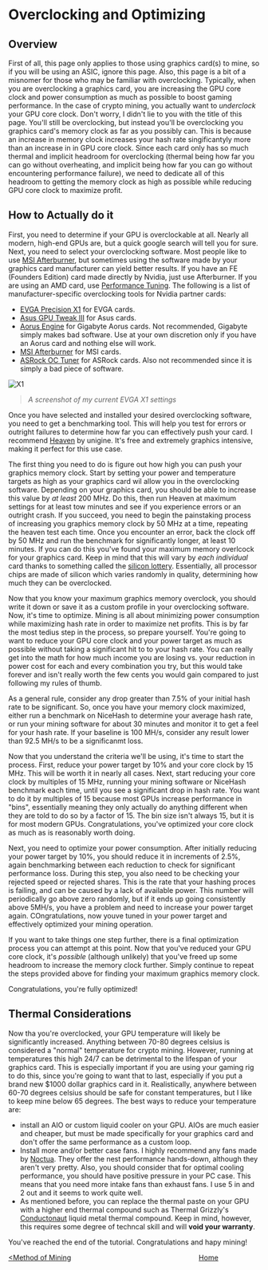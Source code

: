 # Overclocking and Optimizing
## Overview
First of all, this page only applies to those using graphics card(s) to mine, so if you will be using an ASIC, ignore this page.  Also, this page is a bit of a misnomer for those who may be familiar with overclocking.  Typically, when you are overclocking a graphics card, you are increasing the GPU core clock and power consumption as much as possible to boost gaming performance.
In the case of crypto mining, you actually want to _underclock_ your GPU core clock.  Don't worry, I didn't lie to you with the title of this page.  You'll still be overclocking, but instead you'll be overclocking you graphics card's memory clock as far as you possibly can.  This is because an increase in memory clock increases your hash rate singificantyly more than an increase in in GPU core clock.  Since each card only has so much thermal and implicit headroom for overclocking (thermal being how far you can go without overheating, and implicit being how far you can go without encountering performance failure), we need to dedicate all of this headroom to getting the memory clock as high as possible while reducing GPU core clock to maximize profit.
## How to Actually do it
First, you need to determine if your GPU is overclockable at all.  Nearly all modern, high-end GPUs are, but a quick google search will tell you for sure.  Next, you need to select your overclocking software.  Most people like to use [MSI Afterburner](https://www.msi.com/Landing/afterburner/graphics-cards), but sometimes using the software made by your graphics card manufacturer can yield better results.  If you have an FE (Founders Edition) card made directly by Nvidia, just use Afterburner.  If you are using an AMD card, use [Performance Tuning](https://www.amd.com/en/technologies/radeon-software-performance).  The following is a list of manufacturer-specific overclocking tools for Nvidia partner cards:  
+ [EVGA Precision X1](https://www.evga.com/precisionx1/) for EVGA cards.
+ [Asus GPU Tweak III](https://www.asus.com/campaign/GPU-Tweak-III/) for Asus cards.
+ [Aorus Engine](https://www.gigabyte.com/Support/Utility/Graphics-Card) for Gigabyte Aorus cards.  Not recommended, Gigabyte simply makes bad software.  Use at your own discretion only if you have an Aorus card and nothing else will work.
+ [MSI Afterburner](https://www.msi.com/Landing/afterburner/graphics-cards) for MSI cards.
+ [ASRock OC Tuner](https://www.asrock.com/feature/OCTuner/) for ASRock cards.  Also not recommended since it is simply a bad piece of software.  

![X1](https://i.imgur.com/wjzUB0x.png)
>_A screenshot of my current EVGA X1 settings_

Once you have selected and installed your desired overclocking software, you need to get a benchmarking tool.  This will help you test for errors or outright failures to determine how far you can effectively push your card.  I recommend [Heaven](https://benchmark.unigine.com/heaven) by unigine.  It's free and extremely graphics intensive, making it perfect for this use case.  

The first thing you need to do is figure out how high you can push your graphics memory clock.  Start by setting your power and temperature targets as high as your graphics card wil allow you in the overclocking software.  Depending on your graphics card, you should be able to increase this value by _at least_ 200 MHz.  Do this, then run Heaven at maximum settings for at least tow minutes and see if you experience errors or an outright crash.  If you succeed, you need to begin the painstaking process of increasing you graphics memory clock by 50 MHz at a time, repeating the heaven test each time.  Once you encounter an error, back the clock off by 50 MHz and run the benchmark for significantly longer, at least 10 minutes.  If you can do this you've found your maximum memory overlcock for your graphics card.  Keep in mind that this will vary by _each individual_ card thanks to something called the [silicon lottery](https://linustechtips.com/topic/235372-what-is-the-silicon-lottery/).  Essentially, all processor chips are made of silicon which varies randomly in quality, determining how much they can be overclocked.  

Now that you know your maximum graphics memory overclock, you should write it down or save it as a custom profile in your overclocking software.  Now, it's time to optimize.  Mining is all about minimizing power consumption while maximizing hash rate in order to maximize net profits.  This is by far the most tedius step in the process, so prepare yourself.  You're going to want to reduce your GPU core clock and your power target as much as possible without taking a significant hit to to your hash rate.  You can really get into the math for how much income you are losing vs. your reduction in power cost for each and every combination you try, but this would take forever and isn't really worth the few cents you would gain compared to just following my rules of thumb.  

As a general rule, consider any drop greater than 7.5% of your initial hash rate to be significant.  So, once you have your memory clock maximized, either run a benchmark on NiceHash to determine your average hash rate, or run your mining software for about 30 minutes and monitor it to get a feel for your hash rate.  If your baseline is 100 MH/s, consider any result lower than 92.5 MH/s to be a significanmt loss.  

Now that you understand the criteria we'll be using, it's time to start the process.  First, reduce your power target by 10% and your core clock by 15 MHz.  This will be worth it in nearly all cases.  Next, start reducing your core clock by multiples of 15 MHz, running your mining software or NiceHash benchmark each time, until you see a significant drop in hash rate.  You want to do it by multiples of 15 because most GPUs increase performance in "bins", essentially meaning they only actually do anything different when they are told to do so by a factor of 15.  The bin size isn't always 15, but it is for most modern GPUs.  Congratulations, you've optimized your core clock as much as is reasonably worth doing.  

Next, you need to optimize your power consumption.  After initially reducing your power target by 10%, you should reduce it in increments of 2.5%, again benchmarking between each reduction to check for significant performance loss.  During this step, you also need to be checking your rejected speed or rejected shares.  This is the rate that your hashing proces is failing, and can be caused by a lack of available power.  This number will periodically go above zero randomly, but if it ends up going consistently above 5MH/s, you have a problem and need to increase your power target again.  COngratulations, now youve tuned in your power target and effectively optimized your mining operation.  

If you want to take things one step further, there is a final optimization process you can attempt at this point.  Now that you've reduced your GPU core clock, it's _possible_ (although unlikely) that you've freed up some headroom to increase the memory clock further.  Simply continue to repeat the steps provided above for finding your maximum graphics memory clock.  

Congratulations, you're fully optimized!  
## Thermal Considerations
Now tha you're overclocked, your GPU temperature will likely be significantly increased.  Anything between 70-80 degrees celsius is considered a "normal" temperature for crypto mining.  However, running at temperatures this high 24/7 can be detrimental to the lifespan of your graphics card.  This is especially important if you are using your gaming rig to do this, since you're going to want that to last, especially if you put a brand new $1000 dollar graphics card in it.  Realistically, anywhere between 60-70 degrees celsius should be safe for constant temperatures, but I like to keep mine below 65 degrees.  The best ways to reduce your temperature are:  
+ install an AIO or custom liquid cooler on your GPU.  AIOs are much easier and cheaper, but must be made specifically for your graphics card and don't offer the same performance as a custom loop.
+ Install more and/or better case fans.  I highly recommend any fans made by [Noctua](https://noctua.at/).  They offer the nest performance hands-down, although they aren't very pretty.  Also, you should consider that for optimal cooling performance, you should have positive pressure in your PC case.  This means that you need more intake fans than exhaust fans.  I use 5 in and 2 out and it seems to work quite well.
+ As mentioned before, you can replace the thermal paste on your GPU with a higher end thermal compound such as Thermal Grizzly's [Conductonaut](https://www.amazon.com/Thermal-Grizzly-Conductonaut-Grease-Paste/dp/B01A9KIGSI) liquid metal thermal compound.  Keep in mind, however, this requires some degree of techncal skill and will **void your warranty**.  

You've reached the end of the tutorial.  Congratulations and hapy mining!

[<Method of Mining](https://github.com/pgkraus/How-to-Mine-Crypto/blob/main/Method%20and%20Software.md) &nbsp; &nbsp; &nbsp; &nbsp; &nbsp; &nbsp; &nbsp; &nbsp; &nbsp; &nbsp; &nbsp; &nbsp; &nbsp; &nbsp; &nbsp; &nbsp; &nbsp; &nbsp; &nbsp; &nbsp; &nbsp; &nbsp; &nbsp; &nbsp; &nbsp; &nbsp; &nbsp; &nbsp; &nbsp; &nbsp; &nbsp; &nbsp; [Home](https://github.com/pgkraus/How-to-Mine-Crypto/blob/main/README.md)
